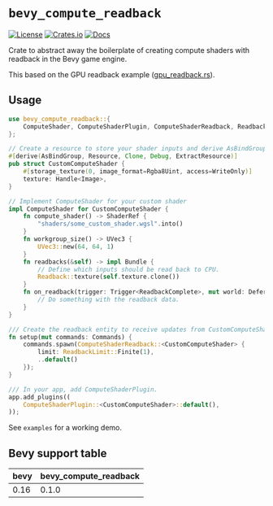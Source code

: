 # `bevy_compute_readback`

[![License](https://img.shields.io/badge/license-MIT%2FApache-blue.svg)](https://github.com/Katsutoshii/bevy_compute_readback#license)
[![Crates.io](https://img.shields.io/crates/v/bevy_compute_readback.svg)](https://crates.io/crates/bevy_compute_readback)
[![Docs](https://docs.rs/bevy_compute_readback/badge.svg)](https://docs.rs/bevy_compute_readback/latest/bevy_compute_readback/)

Crate to abstract away the boilerplate of creating compute shaders with readback in the Bevy game engine.

This based on the GPU readback example ([gpu_readback.rs](https://github.com/bevyengine/bevy/blob/main/examples/shader/gpu_readback.rs)).

## Usage

```rs
use bevy_compute_readback::{
    ComputeShader, ComputeShaderPlugin, ComputeShaderReadback, ReadbackLimit
};

// Create a resource to store your shader inputs and derive AsBindGroup.
#[derive(AsBindGroup, Resource, Clone, Debug, ExtractResource)]
pub struct CustomComputeShader {
    #[storage_texture(0, image_format=Rgba8Uint, access=WriteOnly)]
    texture: Handle<Image>,
}

// Implement ComputeShader for your custom shader
impl ComputeShader for CustomComputeShader {
    fn compute_shader() -> ShaderRef {
        "shaders/some_custom_shader.wgsl".into()
    }
    fn workgroup_size() -> UVec3 {
        UVec3::new(64, 64, 1)
    }
    fn readbacks(&self) -> impl Bundle {
        // Define which inputs should be read back to CPU.
        Readback::texture(self.texture.clone())
    }
    fn on_readback(trigger: Trigger<ReadbackComplete>, mut world: DeferredWorld) {
        // Do something with the readback data.
    }
}

/// Create the readback entity to receive updates from CustomComputeShader.
fn setup(mut commands: Commands) {
    commands.spawn(ComputeShaderReadback::<CustomComputeShader> {
        limit: ReadbackLimit::Finite(1),
        ..default()
    });
}

/// In your app, add ComputeShaderPlugin.
app.add_plugins((
    ComputeShaderPlugin::<CustomComputeShader>::default(),
));
```

See `examples` for a working demo.

## Bevy support table

| bevy | bevy_compute_readback |
| ---- | --------------------- |
| 0.16 | 0.1.0                 |
